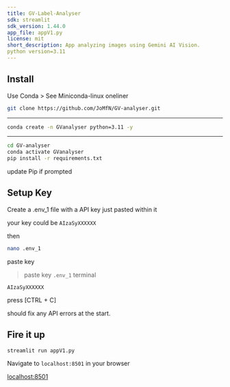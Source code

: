 ```yaml
---
title: GV-Label-Analyser
sdk: streamlit
sdk_version: 1.44.0
app_file: appV1.py
license: mit
short_description: App analyzing images using Gemini AI Vision.
python version=3.11
---
```


## Install

Use Conda > See Miniconda-linux oneliner

```bash
git clone https://github.com/JoMfN/GV-analyser.git
```

--- 

```bash
conda create -n GVanalyser python=3.11 -y
```

---


```bash
cd GV-analyser
conda activate GVanalyser
pip install -r requirements.txt
```

update Pip if prompted

## Setup Key

Create a .env_1 file with a API key just pasted within it 

your key could be `AIzaSyXXXXXX`

then 

```bash
nano .env_1
```

paste key

> paste key `.env_1` terminal

```
AIzaSyXXXXXX
```

press [CTRL + C]

should fix any API errors at the start.

## Fire it up

```bash
streamlit run appV1.py
```

Navigate to `localhost:8501` in your browser


[localhost:8501](http://localhost:8501)


